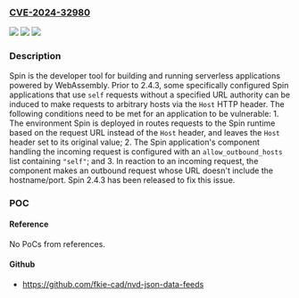 ### [CVE-2024-32980](https://cve.mitre.org/cgi-bin/cvename.cgi?name=CVE-2024-32980)
![](https://img.shields.io/static/v1?label=Product&message=spin&color=blue)
![](https://img.shields.io/static/v1?label=Version&message=%3D%20%3C%202.4.3%20&color=brighgreen)
![](https://img.shields.io/static/v1?label=Vulnerability&message=CWE-610%3A%20Externally%20Controlled%20Reference%20to%20a%20Resource%20in%20Another%20Sphere&color=brighgreen)

### Description

Spin is the developer tool for building and running serverless applications powered by WebAssembly. Prior to 2.4.3, some specifically configured Spin applications that use `self` requests without a specified URL authority can be induced to make requests to arbitrary hosts via the `Host` HTTP header. The following conditions need to be met for an application to be vulnerable: 1. The environment Spin is deployed in routes requests to the Spin runtime based on the request URL instead of the `Host` header, and leaves the `Host` header set to its original value; 2. The Spin application's component handling the incoming request is configured with an `allow_outbound_hosts` list containing `"self"`; and 3. In reaction to an incoming request, the component makes an outbound request whose URL doesn't include the hostname/port. Spin 2.4.3 has been released to fix this issue.

### POC

#### Reference
No PoCs from references.

#### Github
- https://github.com/fkie-cad/nvd-json-data-feeds

